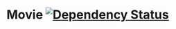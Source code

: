  Movie  [![Dependency Status](https://david-dm.org/pyprism/Movie-CLI.svg)](https://david-dm.org/pyprism/Movie-CLI)
========
